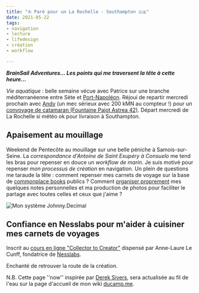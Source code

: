 ```yaml
---
title: "⛵️ Paré pour un La Rochelle - Southampton 🇬🇧" 
date: 2021-05-22
tags:
- navigation
- lecture
- lifedesign
- création 
- workflow

---
```

**_BrainSail Adventures... Les points qui me traversent la tête à cette heure..._**

*Vie aquatique* : belle semaine vécue avec Patrice sur une branche méditerranéenne entre Sète et [Port-Napoléon](https://www.port-adhoc.com/port-napoleon/). Réjoui de repartir mercredi prochain avec [Andy](https://www.relianceyachtmanagement.com/andy-mallion/) (un mec sérieux avec 200 kMN au compteur !) pour un [convoyage de catamaran (Fountaine Pajot Astrea 42)](https://www.bourse-aux-equipiers.com/annonce-33501.html). Départ mercredi de La Rochelle si météo ok pour livraison à Southampton. 

## Apaisement au mouillage

Weekend de Pentecôte au mouillage sur une belle péniche à Samois-sur-Seine. La *correspondance d'Antoine de Saint Exupéry à Consuelo* me tend les bras pour repenser en douce un *workflow de marin*. Je suis motivé pour repenser *mon processus de création* en navigation. Un plein de questions me taraude la tête : comment repenser mes carnets de voyage sur la base de [commonplace books](https://ducamp.me/Commonplace_book) publics ? Comment [organiser proprement](https://ducamp.me/Johnny.Decimal) mes quelques notes personnelles et ma production de photos pour faciliter le partage avec toutes celles et ceux que j'aime ?

![Mon système Johnny.Decimal](https://ducamp.me/images/thumb/3/39/Navigation-Johnny.Decimal.png/1600px-Navigation-Johnny.Decimal.png)



## Confiance en Nesslabs pour m'aider à cuisiner mes carnets de voyages

Inscrit au [cours en ligne "Collector to Creator"](https://community.nesslabs.com/c/dashboard/schedule) dispensé par Anne-Laure Le Cunff, fondatrice de [Nesslabs](https://nesslabs.com/). 

Enchanté de retrouver la route de la création.


N.B. Cette page ''now'' inspirée par [Derek Sivers](https://ducamp.me/maintenant), sera actualisée au fil de l'eau sur la page d'accueil de mon wiki [ducamp.me](https://ducamp.me/).
